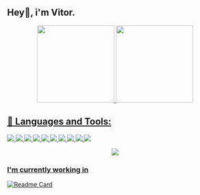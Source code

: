 ## Hey👋, i'm Vitor.
<div align="center">
  <a href="https://github.com/ExtraPlays">
  <img height="180em" src="https://github-readme-stats.vercel.app/api?username=ExtraPlays&show_icons=true&theme=dracula&include_all_commits=true&count_private=true"/>
  <img height="180em" src="https://github-readme-stats.vercel.app/api/top-langs/?username=ExtraPlays&layout=compact&langs_count=7&theme=dracula"/>
</div>

## 📡 Languages and Tools:
![](https://img.shields.io/badge/Java-ED8B00?style=for-the-badge&logo=java&logoColor=white)
![](https://img.shields.io/badge/Kotlin-0095D5?&style=for-the-badge&logo=kotlin&logoColor=white)
![](https://img.shields.io/badge/React_Native-20232A?style=for-the-badge&logo=react&logoColor=61DAFB)
![](https://img.shields.io/badge/React-20232A?style=for-the-badge&logo=react&logoColor=61DAFB)
![](https://img.shields.io/badge/PHP-777BB4?style=for-the-badge&logo=php&logoColor=white)
![](https://img.shields.io/badge/Lua-2C2D72?style=for-the-badge&logo=lua&logoColor=white)
![](https://img.shields.io/badge/JavaScript-323330?style=for-the-badge&logo=javascript&logoColor=F7DF1E)
![](https://img.shields.io/badge/C%23-239120?style=for-the-badge&logo=c-sharp&logoColor=white)
![](https://img.shields.io/badge/MongoDB-4EA94B?style=for-the-badge&logo=mongodb&logoColor=white)
![](https://img.shields.io/badge/MySQL-005C84?style=for-the-badge&logo=mysql&logoColor=white)
<div align="center">
  <img src="https://github.com/zSpl1nterUS/zSpl1nterUS/blob/output/github-contribution-grid-snake.svg"/>
</div>

### I'm currently working in
[![Readme Card](https://github-readme-stats.vercel.app/api/pin/?username=ExtraPlays&repo=Yukina)](https://github.com/ExtraPlays/Yukina)

